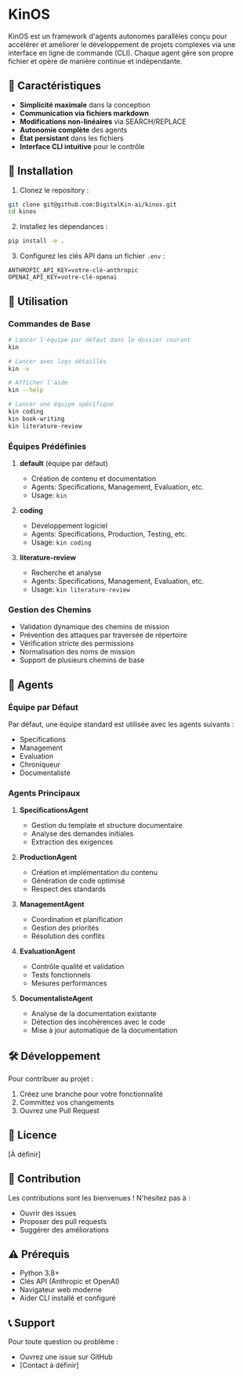# KinOS

KinOS est un framework d'agents autonomes parallèles conçu pour accélérer et améliorer le développement de projets complexes via une interface en ligne de commande (CLI). Chaque agent gère son propre fichier et opère de manière continue et indépendante.

## 🌟 Caractéristiques

- **Simplicité maximale** dans la conception
- **Communication via fichiers markdown**
- **Modifications non-linéaires** via SEARCH/REPLACE
- **Autonomie complète** des agents
- **État persistant** dans les fichiers
- **Interface CLI intuitive** pour le contrôle

## 🚀 Installation

1. Clonez le repository :
```bash
git clone git@github.com:DigitalKin-ai/kinos.git
cd kinos
```

2. Installez les dépendances :
```bash
pip install -e .
```

3. Configurez les clés API dans un fichier `.env` :
```env
ANTHROPIC_API_KEY=votre-clé-anthropic
OPENAI_API_KEY=votre-clé-openai
```

## 🚀 Utilisation

### Commandes de Base
```bash
# Lancer l'équipe par défaut dans le dossier courant
kin

# Lancer avec logs détaillés
kin -v

# Afficher l'aide
kin --help

# Lancer une équipe spécifique
kin coding
kin book-writing
kin literature-review
```

### Équipes Prédéfinies

1. **default** (équipe par défaut)
   - Création de contenu et documentation
   - Agents: Specifications, Management, Evaluation, etc.
   - Usage: `kin`

2. **coding**
   - Développement logiciel
   - Agents: Specifications, Production, Testing, etc.
   - Usage: `kin coding`

3. **literature-review**
   - Recherche et analyse
   - Agents: Specifications, Management, Evaluation, etc.
   - Usage: `kin literature-review`

### Gestion des Chemins

- Validation dynamique des chemins de mission
- Prévention des attaques par traversée de répertoire
- Vérification stricte des permissions
- Normalisation des noms de mission
- Support de plusieurs chemins de base

## 🤖 Agents

### Équipe par Défaut

Par défaut, une équipe standard est utilisée avec les agents suivants :
- Specifications
- Management
- Evaluation
- Chroniqueur
- Documentaliste

### Agents Principaux

1. **SpecificationsAgent**
   - Gestion du template et structure documentaire
   - Analyse des demandes initiales
   - Extraction des exigences

2. **ProductionAgent**
   - Création et implémentation du contenu
   - Génération de code optimisé
   - Respect des standards

3. **ManagementAgent**
   - Coordination et planification
   - Gestion des priorités
   - Résolution des conflits

4. **EvaluationAgent**
   - Contrôle qualité et validation
   - Tests fonctionnels
   - Mesures performances

5. **DocumentalisteAgent**
   - Analyse de la documentation existante
   - Détection des incohérences avec le code
   - Mise à jour automatique de la documentation

## 🛠️ Développement

Pour contribuer au projet :

1. Créez une branche pour votre fonctionnalité
2. Committez vos changements
3. Ouvrez une Pull Request

## 📄 Licence

[À définir]

## 🤝 Contribution

Les contributions sont les bienvenues ! N'hésitez pas à :
- Ouvrir des issues
- Proposer des pull requests
- Suggérer des améliorations

## ⚠️ Prérequis

- Python 3.8+
- Clés API (Anthropic et OpenAI)
- Navigateur web moderne
- Aider CLI installé et configuré

## 📞 Support

Pour toute question ou problème :
- Ouvrez une issue sur GitHub
- [Contact à définir]
